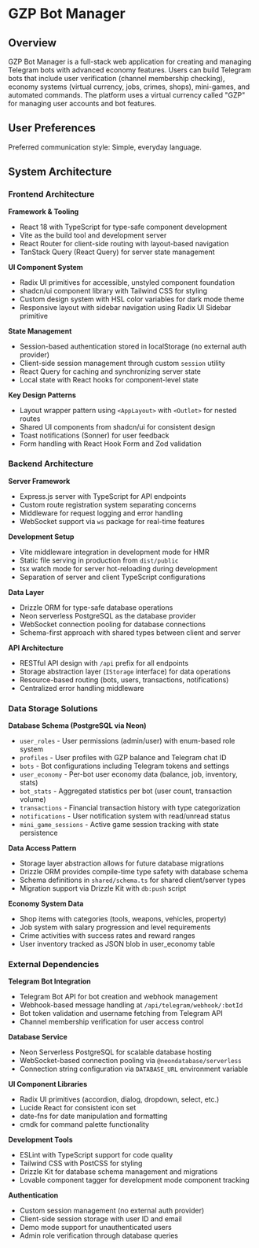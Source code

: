 # GZP Bot Manager

## Overview

GZP Bot Manager is a full-stack web application for creating and managing Telegram bots with advanced economy features. Users can build Telegram bots that include user verification (channel membership checking), economy systems (virtual currency, jobs, crimes, shops), mini-games, and automated commands. The platform uses a virtual currency called "GZP" for managing user accounts and bot features.

## User Preferences

Preferred communication style: Simple, everyday language.

## System Architecture

### Frontend Architecture

**Framework & Tooling**
- React 18 with TypeScript for type-safe component development
- Vite as the build tool and development server
- React Router for client-side routing with layout-based navigation
- TanStack Query (React Query) for server state management

**UI Component System**
- Radix UI primitives for accessible, unstyled component foundation
- shadcn/ui component library with Tailwind CSS for styling
- Custom design system with HSL color variables for dark mode theme
- Responsive layout with sidebar navigation using Radix UI Sidebar primitive

**State Management**
- Session-based authentication stored in localStorage (no external auth provider)
- Client-side session management through custom `session` utility
- React Query for caching and synchronizing server state
- Local state with React hooks for component-level state

**Key Design Patterns**
- Layout wrapper pattern using `<AppLayout>` with `<Outlet>` for nested routes
- Shared UI components from shadcn/ui for consistent design
- Toast notifications (Sonner) for user feedback
- Form handling with React Hook Form and Zod validation

### Backend Architecture

**Server Framework**
- Express.js server with TypeScript for API endpoints
- Custom route registration system separating concerns
- Middleware for request logging and error handling
- WebSocket support via `ws` package for real-time features

**Development Setup**
- Vite middleware integration in development mode for HMR
- Static file serving in production from `dist/public`
- tsx watch mode for server hot-reloading during development
- Separation of server and client TypeScript configurations

**Data Layer**
- Drizzle ORM for type-safe database operations
- Neon serverless PostgreSQL as the database provider
- WebSocket connection pooling for database connections
- Schema-first approach with shared types between client and server

**API Architecture**
- RESTful API design with `/api` prefix for all endpoints
- Storage abstraction layer (`IStorage` interface) for data operations
- Resource-based routing (bots, users, transactions, notifications)
- Centralized error handling middleware

### Data Storage Solutions

**Database Schema (PostgreSQL via Neon)**
- `user_roles` - User permissions (admin/user) with enum-based role system
- `profiles` - User profiles with GZP balance and Telegram chat ID
- `bots` - Bot configurations including Telegram tokens and settings
- `user_economy` - Per-bot user economy data (balance, job, inventory, stats)
- `bot_stats` - Aggregated statistics per bot (user count, transaction volume)
- `transactions` - Financial transaction history with type categorization
- `notifications` - User notification system with read/unread status
- `mini_game_sessions` - Active game session tracking with state persistence

**Data Access Pattern**
- Storage layer abstraction allows for future database migrations
- Drizzle ORM provides compile-time type safety with database schema
- Schema definitions in `shared/schema.ts` for shared client/server types
- Migration support via Drizzle Kit with `db:push` script

**Economy System Data**
- Shop items with categories (tools, weapons, vehicles, property)
- Job system with salary progression and level requirements
- Crime activities with success rates and reward ranges
- User inventory tracked as JSON blob in user_economy table

### External Dependencies

**Telegram Bot Integration**
- Telegram Bot API for bot creation and webhook management
- Webhook-based message handling at `/api/telegram/webhook/:botId`
- Bot token validation and username fetching from Telegram API
- Channel membership verification for user access control

**Database Service**
- Neon Serverless PostgreSQL for scalable database hosting
- WebSocket-based connection pooling via `@neondatabase/serverless`
- Connection string configuration via `DATABASE_URL` environment variable

**UI Component Libraries**
- Radix UI primitives (accordion, dialog, dropdown, select, etc.)
- Lucide React for consistent icon set
- date-fns for date manipulation and formatting
- cmdk for command palette functionality

**Development Tools**
- ESLint with TypeScript support for code quality
- Tailwind CSS with PostCSS for styling
- Drizzle Kit for database schema management and migrations
- Lovable component tagger for development mode component tracking

**Authentication**
- Custom session management (no external auth provider)
- Client-side session storage with user ID and email
- Demo mode support for unauthenticated users
- Admin role verification through database queries